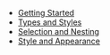 * [Getting Started](button-group/getting-started.md)
* [Types and Styles](button-group/types-and-styles.md)
* [Selection and Nesting](button-group/selection-and-nesting.md)
* [Style and Appearance](button-group/how-to/style-and-appearance.md)